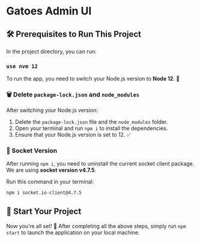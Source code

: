 <!-- This project was bootstrapped with [Create React App](https://github.com/facebook/create-react-app).

## PreRequest to run this project

In the project directory, you can run:

### `use nvm 12`

Runs the app you have to switch user node version to node 12 .<br>

### `Delete package-lock.json and node_modules file/folder`

After switching your node version.<br>
Delete package-lock.json and node_modules file/folder and after that open your terminal  and write `npm i` and also make sure your node version is 12

### `socket version`

After `npm i`  uninstall socket client package because we use socket version v4.7.5<br>
and run this command in your terminal `npm i socket.io-client@4.7.5`


### `Now Start you project`

Now you are good to go to run this application in your local machine after complete all above steps now simpliy run `npm start` -->

<!-- ## Learn More

You can learn more in the [Create React App documentation](https://facebook.github.io/create-react-app/docs/getting-started).

To learn React, check out the [React documentation](https://reactjs.org/).

### Code Splitting

This section has moved here: https://facebook.github.io/create-react-app/docs/code-splitting

### Analyzing the Bundle Size

This section has moved here: https://facebook.github.io/create-react-app/docs/analyzing-the-bundle-size

### Making a Progressive Web App

This section has moved here: https://facebook.github.io/create-react-app/docs/making-a-progressive-web-app

### Advanced Configuration

This section has moved here: https://facebook.github.io/create-react-app/docs/advanced-configuration

### Deployment

This section has moved here: https://facebook.github.io/create-react-app/docs/deployment

### `npm run build` fails to minify

This section has moved here: https://facebook.github.io/create-react-app/docs/troubleshooting#npm-run-build-fails-to-minify -->

# Gatoes Admin UI

<!-- This project was bootstrapped with [Create React App](https://github.com/facebook/create-react-app). -->

## 🛠️ Prerequisites to Run This Project

In the project directory, you can run:

### `use nvm 12`

To run the app, you need to switch your Node.js version to **Node 12**. 🌟

### 🗑️ Delete `package-lock.json` and `node_modules`

After switching your Node.js version:

1. Delete the `package-lock.json` file and the `node_modules` folder.
2. Open your terminal and run `npm i` to install the dependencies.
3. Ensure that your Node.js version is set to 12. ✅

### 🔄 Socket Version

After running `npm i`, you need to uninstall the current socket client package. We are using **socket version v4.7.5**.

Run this command in your terminal:

```bash
npm i socket.io-client@4.7.5
```


## 🚀 Start Your Project
Now you’re all set! 🎉 After completing all the above steps, simply run `npm start` to launch the application on your local machine.

